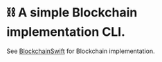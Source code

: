 # ⛓  A simple Blockchain implementation CLI.

See [BlockchainSwift](https://github.com/nevstad/blockchain-swift) for Blockchain implementation.